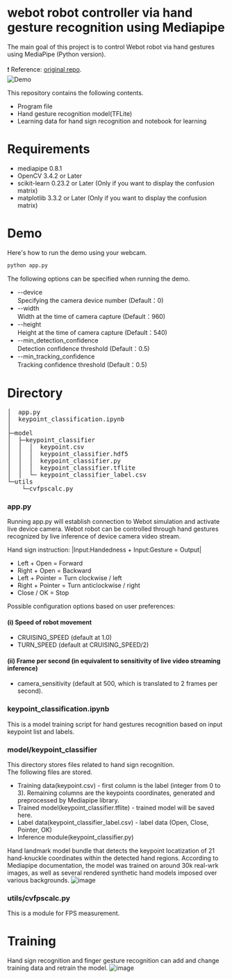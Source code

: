 # webot robot controller via hand gesture recognition using Mediapipe
The main goal of this project is to control Webot robot via hand gestures using MediaPipe (Python version).<br> 
<br> ❗ Reference: [original repo](https://github.com/kinivi/hand-gesture-recognition-mediapipe).
<br> 
![Demo](https://github.com/jiawenchim/images/blob/main/Webot%20demo%20(1).gif)

This repository contains the following contents.
* Program file
* Hand gesture recognition model(TFLite)
* Learning data for hand sign recognition and notebook for learning

# Requirements
* mediapipe 0.8.1
* OpenCV 3.4.2 or Later
* scikit-learn 0.23.2 or Later (Only if you want to display the confusion matrix) 
* matplotlib 3.3.2 or Later (Only if you want to display the confusion matrix)

# Demo
Here's how to run the demo using your webcam.
```bash
python app.py
```

The following options can be specified when running the demo.
* --device<br>Specifying the camera device number (Default：0)
* --width<br>Width at the time of camera capture (Default：960)
* --height<br>Height at the time of camera capture (Default：540)
* --min_detection_confidence<br>
Detection confidence threshold (Default：0.5)
* --min_tracking_confidence<br>
Tracking confidence threshold (Default：0.5)

# Directory
<pre>
│  app.py
│  keypoint_classification.ipynb
│  
├─model
│  ├─keypoint_classifier
│  │  │  keypoint.csv
│  │  │  keypoint_classifier.hdf5
│  │  │  keypoint_classifier.py
│  │  │  keypoint_classifier.tflite
│  │  └─ keypoint_classifier_label.csv        
└─utils
    └─cvfpscalc.py
</pre>
### app.py
Running app.py will establish connection to Webot simulation and activate live device camera. Webot robot can be controlled through hand gestures recognized by live inference of device camera video stream. 

Hand sign instruction:
|Input:Handedness +	Input:Gesture = Output|	
* Left + Open = Forward
* Right + Open = Backward
* Left  + Pointer = Turn clockwise / left
* Right + Pointer = Turn anticlockwise / right
* Close / OK = Stop

Possible configuration options based on user preferences: 
#### (i)	Speed of robot movement
* CRUISING_SPEED (default at 1.0)
* TURN_SPEED (default at CRUISING_SPEED/2)
#### (ii) Frame per second (in equivalent to sensitivity of live video streaming inference)
* camera_sensitivity (default at 500, which is translated to 2 frames per second).


### keypoint_classification.ipynb
This is a model training script for hand gestures recognition based on input keypoint list and labels.

### model/keypoint_classifier
This directory stores files related to hand sign recognition.<br>
The following files are stored.
* Training data(keypoint.csv) - first column is the label (integer from 0 to 3). Remaining columns are the keypoints coordinates, generated and preprocessed by Mediapipe library. 
* Trained model(keypoint_classifier.tflite) - trained model will be saved here.
* Label data(keypoint_classifier_label.csv) - label data (Open, Close, Pointer, OK)
* Inference module(keypoint_classifier.py)

Hand landmark model bundle that detects the keypoint locatization of 21 hand-knuckle coordinates within the detected hand regions. According to Mediapipe documentation, the model was trained on around 30k real-wrk images, as well as several rendered synthetic hand models imposed over various backgrounds.
![image](https://github.com/jiawenchim/ITI108_Webot_with_hand_gestures_controller/assets/142727228/2f7d4a14-bb6b-4e36-97fd-59662ef42984)


### utils/cvfpscalc.py
This is a module for FPS measurement.

# Training
Hand sign recognition and finger gesture recognition can add and change training data and retrain the model.
![image](https://github.com/jiawenchim/ITI108_Webot_with_hand_gestures_controller/assets/142727228/0a2591f1-885b-4f34-99eb-7f96e635836c)

